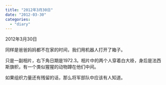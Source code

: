 ```yaml
---
title: "2012年3月30日"
date: "2012-03-30"
categories: 
  - "diary"
---
```


2012年3月30日

同样是爸爸妈妈都不在家的时间，我们用机器人打开了箱子。

只是一副相片，右下角日期是1972.3。相片中的两个人穿着白大褂，身后是法西斯旗帜，有一个类似猩猩的动物蹲在他们中间。

如果组织力量还有残留的话，那么将军部队中应该有人知道。
